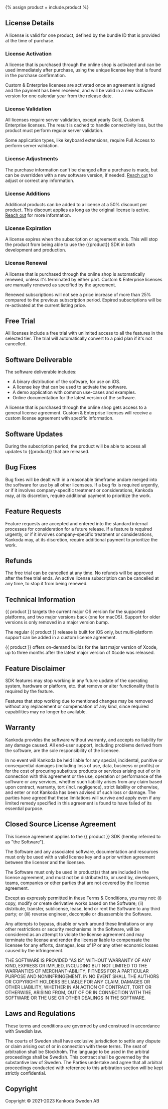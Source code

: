{% assign product = include.product %}


## License Details

A license is valid for one product, defined by the bundle ID that is provided at the time of purchase.


### License Activation

A license that is purchased through the online shop is activated and can be used immediately after purchase, using the unique license key that is found in the purchase confirmation.

Custom & Enterprise licenses are activated once an agreement is signed and the payment has been received, and will be valid in a new software version for one calendar year from the release date.


### License Validation

All licenses require server validation, except yearly Gold, Custom & Enterprise licenses. The result is cached to handle connectivity loss, but the product must perform regular server validation.

Some application types, like keyboard extensions, require Full Access to perform server validation.


### License Adjustments

The purchase information can't be changed after a purchase is made, but can be overridden with a new software version, if needed. [Reach out]({{site.email_url}}) to adjust or correct any information.


### License Additions

Additional products can be added to a license at a 50% discount per product. This discount applies as long as the original license is active. [Reach out]({{site.email_url}}) for more information.


### License Expiration

A license expires when the subscription or agreement ends. This will stop the product from being able to use the {{product}} SDK in both development and production.


### License Renewal

A license that is purchased through the online shop is automatically renewed, unless it's terminated by either part. Custom & Enterprise licenses are manually renewed as specified by the agreement.

Renewed subscriptions will not see a price increase of more than 25% compared to the previous subscription period. Expired subscriptions will be re-activated at the current listing price.



## Free Trial

All licenses include a free trial with unlimited access to all the features in the selected tier. The trial will automatically convert to a paid plan if it's not cancelled.



## Software Deliverable

The software deliverable includes:

* A binary distribution of the software, for use on iOS.
* A license key that can be used to activate the software.
* A demo application with common use-cases and examples.
* Online documentation for the latest version of the software.

A license that is purchased through the online shop gets access to a general license agreement. Custom & Enterprise licenses will receive a custom license agreement with specific information.



## Software Updates

During the subscription period, the product will be able to access all updates to {{product}} that are released.



## Bug Fixes

Bug fixes will be dealt with in a reasonable timeframe andare merged into the software for use by all other licensees. If a bug fix is required urgently, or if it involves company-specific treatment or considerations, Kankoda may, at its discretion, require additional payment to prioritize the work.



## Feature Requests

Feature requests are accepted and entered into the standard internal processes for consideration for
a future release. If a feature is required urgently, or if it involves company-specific treatment or considerations, Kankoda may, at its discretion, require additional payment to prioritize the work.



## Refunds

The free trial can be cancelled at any time. No refunds will be approved after the free trial ends. An active license subscription can be cancelled at any time, to stop it from being renewed.



## Technical Information

{{ product }} targets the current major OS version for the supported platforms, and two major versions back (one for macOS). Support for older versions is only removed in a major version bump.

The regular {{ product }} release is built for iOS only, but multi-platform support can be added in a custom license agreement.

{{ product }} offers on-demand builds for the last major version of Xcode, up to three months after the latest major version of Xcode was released. 


## Feature Disclaimer

SDK features may stop working in any future update of the operating system, hardware or platform, etc. that remove or alter functionality that is required by the feature.

Features that stop working due to mentioned changes may be removed without any replacement or compensation of any kind, since required capabilities may no longer be available.


## Warranty

Kankoda provides the software without warranty, and accepts no liability for any damage caused. All end-user support, including problems derived from the software, are the sole responsibility of the licensee.

In no event will Kankoda be held liable for any special, incidental, punitive or consequential damages (including loss of use, data, business or profits) or for the cost of procuring substitute products or services arising out of or in connection with this agreement or the use, operation or performance of the software or any services, whether such liability arises from any claim based upon contract, warranty, tort (incl. negligence), strict liability or otherwise, and enter or not Kankoda has been advised of such loss or damage. The parties have agreed that these limitations will survive and apply even if any limited remedy specified in this agreement is found to have failed of its essential purpose.




## Closed Source License Agreement

This license agreement applies to the {{ product }} SDK (hereby referred to as "the Software").

The Software and any associated software, documentation and resources  must only be used with a valid license key and a prior written agreement between the licenser and the licensee.

The Software must only be used in product(s) that are included in the license agreement, and must not be distributed to, or used by, developers, teams, companies or other parties that are not covered by the license agreement.

Except as expressly permitted in these Terms & Conditions, you may not: (i) copy, modify or create derivative works based on the Software; (ii) distribute, transfer, sublicense, lease, lend or rent the Software to any third party; or (iii) reverse engineer, decompile or disassemble the Software.

Any attempts to bypass, disable or work around these limitations or any other restrictions or security mechanisms in the Software, will be considered as an attempt to violate the license agreement and may terminate the license and render the licenser liable to compensate the licensee for any efforts, damages, loss of IP or any other economic losses caused by the infringement.

THE SOFTWARE IS PROVIDED "AS IS", WITHOUT WARRANTY OF ANY KIND, EXPRESS OR IMPLIED, INCLUDING BUT NOT LIMITED TO THE WARRANTIES OF MERCHANT-ABILITY, FITNESS FOR A PARTICULAR PURPOSE AND NONINFRINGEMENT. IN NO EVENT SHALL THE AUTHORS OR COPYRIGHT HOLDERS BE LIABLE FOR ANY CLAIM, DAMAGES OR OTHER LIABILITY, WHETHER IN AN ACTION OF CONTRACT, TORT OR OTHERWISE, ARISING FROM, OUT OF OR IN CONNECTION WITH THE SOFTWARE OR THE USE OR OTHER DEALINGS IN THE SOFTWARE.



## Laws and Regulations

These terms and conditions are governed by and construed in accordance with Swedish law.

The courts of Sweden shall have exclusive jurisdiction to settle any dispute or claim arising out of or in connection with these terms. The seat of arbitration shall be Stockholm. The language to be used in the arbitral proceedings shall be Swedish. This contract shall be governed by the substantive law of Sweden. The Parties undertake and agree that all arbitral proceedings conducted with reference to this arbitration section will be kept strictly confidential.



## Copyright

Copyright © 2021-2023 Kankoda Sweden AB